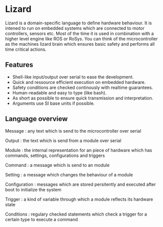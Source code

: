 # Lizard

Lizard is a domain-specific language to define hardware behaviour. 
It is intened to run on embedded systems which are connected to motor controllers, sensors etc. 
Most of the time it is used in combination with a higher level engine like ROS or RoSys. 
You can think of the microcontroller as the machines lizard brain which ensures basic safety and performs all time critical actions.

## Features

- Shell-like input/output over serial to ease the development.
- Quick and ressource efficient execution on embedded hardware.
- Safety conditions are checked continously with realtime guarantees.
- Human-readable and easy to type (like bash).
- As short as possible to ensure quick transmission and interpretation.
- Arguments use SI base units if possible.

## Language overview

Message
: any text which is send to the microcontroller over serial

Output
: the text which is send from a module over serial

Module
: the internal representation for an piece of hardware which has commands, settings, configurations and triggers

Command
: a message which is send to an module

Setting
: a message which changes the behaviour of a module

Configuration
: messages which are stored persitently and executed after boot to initialize the system

Trigger
: a kind of variable through which a module reflects its hardware state

Conditions
: regulary checked statements which check a trigger for a certain type to execute a command